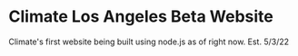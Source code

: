 # Climate Los Angeles Beta Website

Climate's first website being built using node.js as of right now. Est. 5/3/22